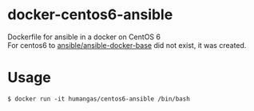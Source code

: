 # docker-centos6-ansible
Dockerfile for ansible in a docker on CentOS 6  
For centos6 to [ansible/ansible-docker-base](https://github.com/ansible/ansible-docker-base) did not exist, it was created.

# Usage
```
$ docker run -it humangas/centos6-ansible /bin/bash
```


